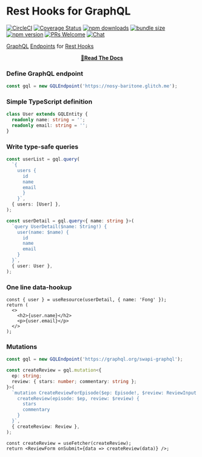 # Rest Hooks for GraphQL

[![CircleCI](https://circleci.com/gh/coinbase/rest-hooks.svg?style=shield)](https://circleci.com/gh/coinbase/rest-hooks)
[![Coverage Status](https://img.shields.io/coveralls/coinbase/rest-hooks.svg?style=flat-square)](https://coveralls.io/github/coinbase/rest-hooks?branch=master)
[![npm downloads](https://img.shields.io/npm/dm/@rest-hooks/graphql.svg?style=flat-square)](https://www.npmjs.com/package/@rest-hooks/graphql)
[![bundle size](https://img.shields.io/bundlephobia/minzip/@rest-hooks/graphql?style=flat-square)](https://bundlephobia.com/result?p=@rest-hooks/graphql)
[![npm version](https://img.shields.io/npm/v/@rest-hooks/graphql.svg?style=flat-square)](https://www.npmjs.com/package/@rest-hooks/graphql)
[![PRs Welcome](https://img.shields.io/badge/PRs-welcome-brightgreen.svg?style=flat-square)](http://makeapullrequest.com)
[![Chat](https://img.shields.io/discord/768254430381735967.svg?style=flat-square&colorB=758ED3)](https://discord.gg/35nb8Mz)

[GraphQL](https://graphql.org/) [Endpoints](https://resthooks.io/docs/getting-started/endpoint) for [Rest Hooks](https://resthooks.io)

<div align="center">

**[📖Read The Docs](https://resthooks.io/docs/graphql/usage)**

</div>

### Define GraphQL endpoint

```typescript
const gql = new GQLEndpoint('https://nosy-baritone.glitch.me');
```

### Simple TypeScript definition

```typescript
class User extends GQLEntity {
  readonly name: string = '';
  readonly email: string = '';
}
```

### Write type-safe queries

```typescript
const userList = gql.query(
  `{
    users {
      id
      name
      email
      }
    }`,
  { users: [User] },
);

const userDetail = gql.query<{ name: string }>(
  `query UserDetail($name: String!) {
    user(name: $name) {
      id
      name
      email
    }
  }`,
  { user: User },
);
```

### One line data-hookup

```tsx
const { user } = useResource(userDetail, { name: 'Fong' });
return (
  <>
    <h2>{user.name}</h2>
    <p>{user.email}</p>
  </>
);
```

### Mutations

```ts
const gql = new GQLEndpoint('https://graphql.org/swapi-graphql');

const createReview = gql.mutation<{
  ep: string;
  review: { stars: number; commentary: string };
}>(
  `mutation CreateReviewForEpisode($ep: Episode!, $review: ReviewInput!) {
    createReview(episode: $ep, review: $review) {
      stars
      commentary
    }
  }`,
  { createReview: Review },
);
```

```tsx
const createReview = useFetcher(createReview);
return <ReviewForm onSubmit={data => createReview(data)} />;
```
